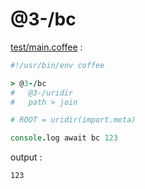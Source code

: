 [‼️]: ✏️README.mdt

# @3-/bc

[test/main.coffee](./test/main.coffee) :

```coffee
#!/usr/bin/env coffee

> @3-/bc
#   @3-/uridir
#   path > join

# ROOT = uridir(import.meta)

console.log await bc 123
```

output :

```
123
```
